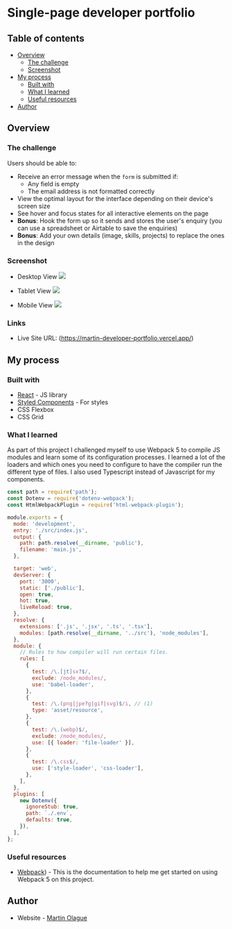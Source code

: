 # Single-page developer portfolio

## Table of contents

- [Overview](#overview)
  - [The challenge](#the-challenge)
  - [Screenshot](#screenshot)
- [My process](#my-process)
  - [Built with](#built-with)
  - [What I learned](#what-i-learned)
  - [Useful resources](#useful-resources)
- [Author](#author)

## Overview

### The challenge

Users should be able to:

- Receive an error message when the `form` is submitted if:
  - Any field is empty
  - The email address is not formatted correctly
- View the optimal layout for the interface depending on their device's screen size
- See hover and focus states for all interactive elements on the page
- **Bonus**: Hook the form up so it sends and stores the user's enquiry (you can use a spreadsheet or Airtable to save the enquiries)
- **Bonus**: Add your own details (image, skills, projects) to replace the ones in the design

### Screenshot

- Desktop View
  ![](./src/assets/developer_portfolio_desktop.png)

- Tablet View
  ![](./src/assets/developer_portfolio_tablet.png)

- Mobile View
  ![](./src/assets/developer_porfolio_mobile.jpg)

### Links

- Live Site URL: (https://martin-developer-portfolio.vercel.app/)

## My process

### Built with

- [React](https://reactjs.org/) - JS library
- [Styled Components](https://styled-components.com/) - For styles
- CSS Flexbox
- CSS Grid

### What I learned

As part of this project I challenged myself to use Webpack 5 to compile JS modules and learn some of its configuration processes. I learned a lot of the loaders and which ones you need to configure to have the compiler run the different type of files. I also used Typescript instead of Javascript for my components.

```js
const path = require('path');
const Dotenv = require('dotenv-webpack');
const HtmlWebpackPlugin = require('html-webpack-plugin');

module.exports = {
  mode: 'development',
  entry: './src/index.js',
  output: {
    path: path.resolve(__dirname, 'public'),
    filename: 'main.js',
  },

  target: 'web',
  devServer: {
    port: '3000',
    static: ['./public'],
    open: true,
    hot: true,
    liveReload: true,
  },
  resolve: {
    extensions: ['.js', '.jsx', '.ts', '.tsx'],
    modules: [path.resolve(__dirname, '../src'), 'node_modules'],
  },
  module: {
    // Rules to how compiler will run certain files.
    rules: [
      {
        test: /\.[jt]sx?$/,
        exclude: /node_modules/,
        use: 'babel-loader',
      },
      {
        test: /\.(png|jpe?g|gif|svg)$/i, // (1)
        type: 'asset/resource',
      },
      {
        test: /\.(webp)$/,
        exclude: /node_modules/,
        use: [{ loader: 'file-loader' }],
      },
      {
        test: /\.css$/,
        use: ['style-loader', 'css-loader'],
      },
    ],
  },
  plugins: [
    new Dotenv({
      ignoreStub: true,
      path: `./.env`,
      defaults: true,
    }),
  ],
};
```

### Useful resources

- [Webpack](https://webpack.js.org/guides/getting-started/)) - This is the documentation to help me get started on using Webpack 5 on this project.

## Author

- Website - [Martin Olague](https://github.com/molague2021)

